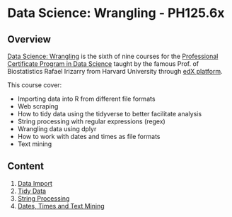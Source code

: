 # Data Science: Wrangling - PH125.6x

## Overview
[Data Science: Wrangling](https://www.edx.org/course/data-science-wrangling-2) is the sixth of nine courses for the [Professional Certificate Program in Data Science](https://www.edx.org/professional-certificate/harvardx-data-science) taught by the famous Prof. of Biostatistics Rafael Irizarry from Harvard University through [edX platform](https://www.edx.org).

This course cover:
- Importing data into R from different file formats
- Web scraping
- How to tidy data using the tidyverse to better facilitate analysis
- String processing with regular expressions (regex)
- Wrangling data using dplyr
- How to work with dates and times as file formats
- Text mining

## Content

1. [Data Import](./01%20-%20Data%20Import)
2. [Tidy Data](./02%20-%20Tidy%20Data)
3. [String Processing](./03%20-%20String%20Processing)
4. [Dates, Times and Text Mining](./04%20-%20Dates%2C%20Times%20Text%20Mining)


